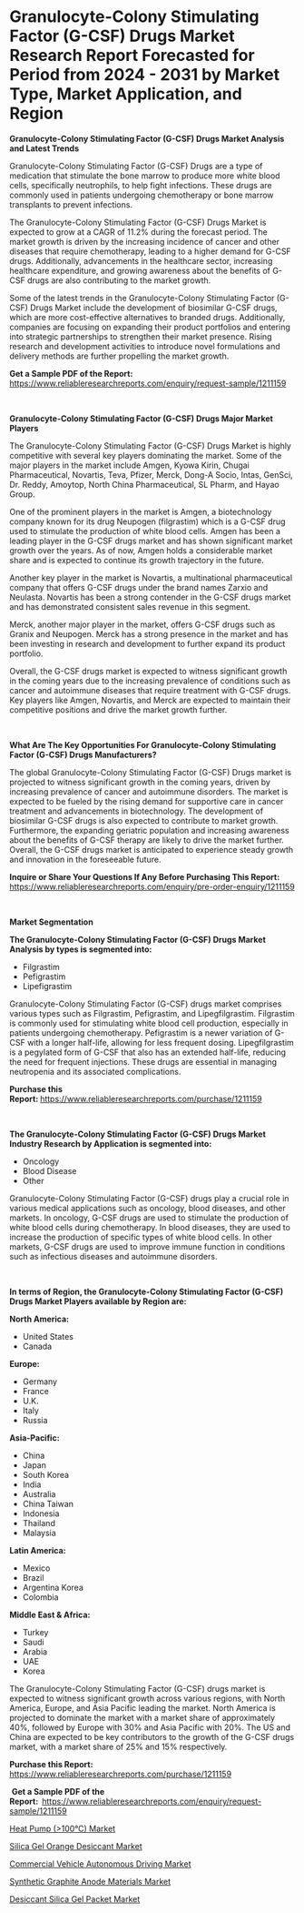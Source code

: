 <p><h1>Granulocyte-Colony Stimulating Factor (G-CSF) Drugs Market Research Report Forecasted for Period from 2024 -  2031 by Market Type, Market Application, and Region</h1></p><p><strong>Granulocyte-Colony Stimulating Factor (G-CSF) Drugs Market Analysis and Latest Trends</strong></p>
<p><p>Granulocyte-Colony Stimulating Factor (G-CSF) Drugs are a type of medication that stimulate the bone marrow to produce more white blood cells, specifically neutrophils, to help fight infections. These drugs are commonly used in patients undergoing chemotherapy or bone marrow transplants to prevent infections.</p><p>The Granulocyte-Colony Stimulating Factor (G-CSF) Drugs Market is expected to grow at a CAGR of 11.2% during the forecast period. The market growth is driven by the increasing incidence of cancer and other diseases that require chemotherapy, leading to a higher demand for G-CSF drugs. Additionally, advancements in the healthcare sector, increasing healthcare expenditure, and growing awareness about the benefits of G-CSF drugs are also contributing to the market growth.</p><p>Some of the latest trends in the Granulocyte-Colony Stimulating Factor (G-CSF) Drugs Market include the development of biosimilar G-CSF drugs, which are more cost-effective alternatives to branded drugs. Additionally, companies are focusing on expanding their product portfolios and entering into strategic partnerships to strengthen their market presence. Rising research and development activities to introduce novel formulations and delivery methods are further propelling the market growth.</p></p>
<p><strong>Get a Sample PDF of the Report:&nbsp;</strong> <a href="https://www.reliableresearchreports.com/enquiry/request-sample/1211159">https://www.reliableresearchreports.com/enquiry/request-sample/1211159</a></p>
<p>&nbsp;</p>
<p><strong>Granulocyte-Colony Stimulating Factor (G-CSF) Drugs Major Market Players</strong></p>
<p><p>The Granulocyte-Colony Stimulating Factor (G-CSF) Drugs Market is highly competitive with several key players dominating the market. Some of the major players in the market include Amgen, Kyowa Kirin, Chugai Pharmaceutical, Novartis, Teva, Pfizer, Merck, Dong-A Socio, Intas, GenSci, Dr. Reddy, Amoytop, North China Pharmaceutical, SL Pharm, and Hayao Group.</p><p>One of the prominent players in the market is Amgen, a biotechnology company known for its drug Neupogen (filgrastim) which is a G-CSF drug used to stimulate the production of white blood cells. Amgen has been a leading player in the G-CSF drugs market and has shown significant market growth over the years. As of now, Amgen holds a considerable market share and is expected to continue its growth trajectory in the future.</p><p>Another key player in the market is Novartis, a multinational pharmaceutical company that offers G-CSF drugs under the brand names Zarxio and Neulasta. Novartis has been a strong contender in the G-CSF drugs market and has demonstrated consistent sales revenue in this segment.</p><p>Merck, another major player in the market, offers G-CSF drugs such as Granix and Neupogen. Merck has a strong presence in the market and has been investing in research and development to further expand its product portfolio.</p><p>Overall, the G-CSF drugs market is expected to witness significant growth in the coming years due to the increasing prevalence of conditions such as cancer and autoimmune diseases that require treatment with G-CSF drugs. Key players like Amgen, Novartis, and Merck are expected to maintain their competitive positions and drive the market growth further.</p></p>
<p>&nbsp;</p>
<p><strong>What Are The Key Opportunities For Granulocyte-Colony Stimulating Factor (G-CSF) Drugs Manufacturers?</strong></p>
<p><p>The global Granulocyte-Colony Stimulating Factor (G-CSF) Drugs market is projected to witness significant growth in the coming years, driven by increasing prevalence of cancer and autoimmune disorders. The market is expected to be fueled by the rising demand for supportive care in cancer treatment and advancements in biotechnology. The development of biosimilar G-CSF drugs is also expected to contribute to market growth. Furthermore, the expanding geriatric population and increasing awareness about the benefits of G-CSF therapy are likely to drive the market further. Overall, the G-CSF drugs market is anticipated to experience steady growth and innovation in the foreseeable future.</p></p>
<p><strong>Inquire or Share Your Questions If Any Before Purchasing This Report:</strong> <a href="https://www.reliableresearchreports.com/enquiry/pre-order-enquiry/1211159">https://www.reliableresearchreports.com/enquiry/pre-order-enquiry/1211159</a></p>
<p>&nbsp;</p>
<p><strong>Market Segmentation</strong></p>
<p><strong>The Granulocyte-Colony Stimulating Factor (G-CSF) Drugs Market Analysis by types is segmented into:</strong></p>
<p><ul><li>Filgrastim</li><li>Pefigrastim</li><li>Lipefigrastim</li></ul></p>
<p><p>Granulocyte-Colony Stimulating Factor (G-CSF) drugs market comprises various types such as Filgrastim, Pefigrastim, and Lipegfilgrastim. Filgrastim is commonly used for stimulating white blood cell production, especially in patients undergoing chemotherapy. Pefigrastim is a newer variation of G-CSF with a longer half-life, allowing for less frequent dosing. Lipegfilgrastim is a pegylated form of G-CSF that also has an extended half-life, reducing the need for frequent injections. These drugs are essential in managing neutropenia and its associated complications.</p></p>
<p><strong>Purchase this Report:&nbsp;</strong><a href="https://www.reliableresearchreports.com/purchase/1211159">https://www.reliableresearchreports.com/purchase/1211159</a></p>
<p>&nbsp;</p>
<p><strong>The Granulocyte-Colony Stimulating Factor (G-CSF) Drugs Market Industry Research by Application is segmented into:</strong></p>
<p><ul><li>Oncology</li><li>Blood Disease</li><li>Other</li></ul></p>
<p><p>Granulocyte-Colony Stimulating Factor (G-CSF) drugs play a crucial role in various medical applications such as oncology, blood diseases, and other markets. In oncology, G-CSF drugs are used to stimulate the production of white blood cells during chemotherapy. In blood diseases, they are used to increase the production of specific types of white blood cells. In other markets, G-CSF drugs are used to improve immune function in conditions such as infectious diseases and autoimmune disorders.</p></p>
<p>&nbsp;</p>
<p><strong>In terms of Region, the Granulocyte-Colony Stimulating Factor (G-CSF) Drugs Market Players available by Region are:</strong></p>
<p>
    <p> <strong> North America: </strong>
        <ul>
            <li>United States</li>
            <li>Canada</li>
        </ul>
        </p> 
    <p> <strong> Europe: </strong>
        <ul>
            <li>Germany</li>
            <li>France</li>
            <li>U.K.</li>
            <li>Italy</li>
            <li>Russia</li>
        </ul>
        </p> 
    <p> <strong> Asia-Pacific: </strong>
        <ul>
            <li>China</li>
            <li>Japan</li>
            <li>South Korea</li>
            <li>India</li>
            <li>Australia</li>
            <li>China Taiwan</li>
            <li>Indonesia</li>
            <li>Thailand</li>
            <li>Malaysia</li>
        </ul>
        </p> 
    <p> <strong> Latin America: </strong>
        <ul>
            <li>Mexico</li>
            <li>Brazil</li>
            <li>Argentina Korea</li>
            <li>Colombia</li>
        </ul>
        </p> 
    <p> <strong> Middle East & Africa: </strong>
        <ul>
            <li>Turkey</li>
            <li>Saudi</li>
            <li>Arabia</li>
            <li>UAE</li>
            <li>Korea</li>
        </ul>
    </p>
    </p>
<p><p>The Granulocyte-Colony Stimulating Factor (G-CSF) drugs market is expected to witness significant growth across various regions, with North America, Europe, and Asia Pacific leading the market. North America is projected to dominate the market with a market share of approximately 40%, followed by Europe with 30% and Asia Pacific with 20%. The US and China are expected to be key contributors to the growth of the G-CSF drugs market, with a market share of 25% and 15% respectively.</p></p>
<p><strong>Purchase this Report: </strong><a href="https://www.reliableresearchreports.com/purchase/1211159">https://www.reliableresearchreports.com/purchase/1211159</a></p>
<p>&nbsp;<strong>Get a Sample PDF of the Report:&nbsp;&nbsp;</strong><a href="https://www.reliableresearchreports.com/enquiry/request-sample/1211159">https://www.reliableresearchreports.com/enquiry/request-sample/1211159</a></p>
<p><strong></strong></p>
<p><p><a href="https://github.com/changoleonlaverguenzanoexiste/Market-Research-Report-List-2/blob/main/heat-pump-100-market.md">Heat Pump (>100℃) Market</a></p><p><a href="https://medium.com/@norvalolson/silica-gel-orange-desiccant-market-trends-forecast-and-competitive-analysis-to-2031-a4317fd77a8e">Silica Gel Orange Desiccant Market</a></p><p><a href="https://issuu.com/reportprime-2/docs/commercial-vehicle-autonomous-driving-market-size-">Commercial Vehicle Autonomous Driving Market</a></p><p><a href="https://issuu.com/reportprime-2/docs/synthetic-graphite-anode-materials-market-size-203">Synthetic Graphite Anode Materials Market</a></p><p><a href="https://medium.com/@norvalolson/desiccant-silica-gel-packet-market-report-reveals-the-latest-trends-and-growth-opportunities-of-ae117f974d1a">Desiccant Silica Gel Packet Market</a></p></p>